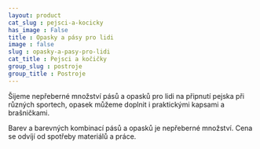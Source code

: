 ```yaml
---
layout: product
cat_slug : pejsci-a-kocicky
has_image : False
title : Opasky a pásy pro lidi
image : false
slug : opasky-a-pasy-pro-lidi
cat_title : Pejsci a kočičky
group_slug : postroje
group_title : Postroje
---
```


Šijeme nepřeberné množství pásů a opasků pro lidi na připnutí pejska při různých sportech, opasek můžeme doplnit i praktickými kapsami a brašničkami.

Barev a barevných kombinací pásů a opasků je nepřeberné množství. Cena se odvíjí od spotřeby materiálů a práce.

